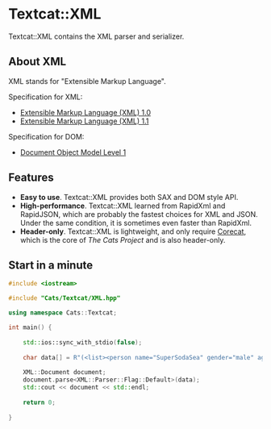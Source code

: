 # Textcat::XML

Textcat::XML contains the XML parser and serializer.


## About XML

XML stands for "Extensible Markup Language".

Specification for XML:

* [Extensible Markup Language (XML) 1.0](https://www.w3.org/TR/xml/)
* [Extensible Markup Language (XML) 1.1](https://www.w3.org/TR/xml11/)

Specification for DOM:

* [Document Object Model Level 1](https://www.w3.org/TR/REC-DOM-Level-1/)

## Features

* **Easy to use**. Textcat::XML provides both SAX and DOM style API.
* **High-performance**. Textcat::XML learned from RapidXml and RapidJSON, which are probably the fastest choices for XML and JSON. Under the same condition, it is sometimes even faster than RapidXml.
* **Header-only**. Textcat::XML is lightweight, and only require [Corecat][Corecat], which is the core of *The Cats Project* and is also header-only.


## Start in a minute

```cpp
#include <iostream>

#include "Cats/Textcat/XML.hpp"

using namespace Cats::Textcat;

int main() {
    
    std::ios::sync_with_stdio(false);
    
	char data[] = R"(<list><person name="SuperSodaSea" gender="male" age="16"/></list>)";
	
    XML::Document document;
	document.parse<XML::Parser::Flag::Default>(data);
    std::cout << document << std::endl;
    
    return 0;
    
}
```


[Corecat]: https://github.com/SuperSodaSea/Corecat
